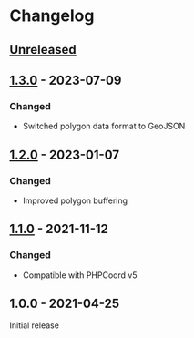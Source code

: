 # Changelog

## [Unreleased]

## [1.3.0] - 2023-07-09
### Changed
- Switched polygon data format to GeoJSON

## [1.2.0] - 2023-01-07
### Changed
- Improved polygon buffering

## [1.1.0] - 2021-11-12
### Changed
- Compatible with PHPCoord v5

## 1.0.0 - 2021-04-25
Initial release

[Unreleased]: https://github.com/dvdoug/PHPCoordAntarctic/compare/v1.3.0...HEAD
[1.3.0]: https://github.com/dvdoug/PHPCoordAntarctic/compare/v1.2.0...v1.3.0
[1.2.0]: https://github.com/dvdoug/PHPCoordAntarctic/compare/v1.1.0...v1.2.0
[1.1.0]: https://github.com/dvdoug/PHPCoordAntarctic/compare/v1.0.0...v1.1.0
